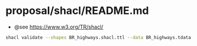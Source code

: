 # proposal/shacl/README.md
- @see https://www.w3.org/TR/shacl/

```bash
shacl validate --shapes BR_highways.shacl.ttl --data BR_highways.tdata.ttl
```

<!--
- Max speed

- https://www.openstreetmap.org/way/251689884/history
-->
